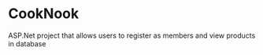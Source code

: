 CookNook
========

ASP.Net project that allows users to register as members and view products in database

